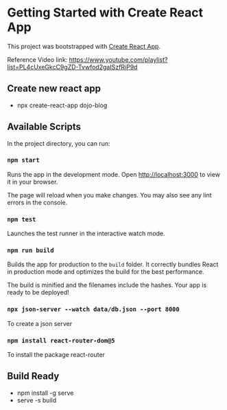 # Getting Started with Create React App

This project was bootstrapped with [Create React App](https://github.com/facebook/create-react-app).

Reference Video link: https://www.youtube.com/playlist?list=PL4cUxeGkcC9gZD-Tvwfod2gaISzfRiP9d

## Create new react app

- npx create-react-app dojo-blog

## Available Scripts

In the project directory, you can run:

### `npm start`

Runs the app in the development mode.
Open [http://localhost:3000](http://localhost:3000) to view it in your browser.

The page will reload when you make changes.
You may also see any lint errors in the console.

### `npm test`

Launches the test runner in the interactive watch mode.

### `npm run build`

Builds the app for production to the `build` folder.
It correctly bundles React in production mode and optimizes the build for the best performance.

The build is minified and the filenames include the hashes.
Your app is ready to be deployed!

### `npx json-server --watch data/db.json --port 8000`

To create a json server

### `npm install react-router-dom@5`

To install the package react-router

## Build Ready

- npm install -g serve
- serve -s build
